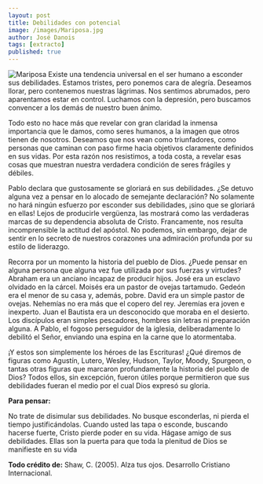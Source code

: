 ```yaml
---
layout: post
title: Debilidades con potencial
image: /images/Mariposa.jpg
author: José Danois
tags: [extracto] 
published: true
---
```

![Mariposa](/images/Mariposa.jpg)
Existe una tendencia universal en el ser humano a esconder sus debilidades. Estamos tristes, pero ponemos cara de alegría. Deseamos llorar, pero contenemos nuestras lágrimas. Nos sentimos abrumados, pero aparentamos estar en control. Luchamos con la depresión, pero buscamos convencer a los demás de nuestro buen ánimo.

Todo esto no hace más que revelar con gran claridad la inmensa importancia que le damos, como seres humanos, a la imagen que otros tienen de nosotros. Deseamos que nos vean como triunfadores, como personas que caminan con paso firme hacia objetivos claramente definidos en sus vidas. Por esta razón nos resistimos, a toda costa, a revelar esas cosas que muestran nuestra verdadera condición de seres frágiles y débiles.

Pablo declara que gustosamente se gloriará en sus debilidades. ¿Se detuvo alguna vez a pensar en lo alocado de semejante declaración? No solamente no hará ningún esfuerzo por esconder sus debilidades, ¡sino que se gloriará en ellas! Lejos de producirle vergüenza, las mostrará como las verdaderas marcas de su dependencia absoluta de Cristo. Francamente, nos resulta incomprensible la actitud del apóstol. No podemos, sin embargo, dejar de sentir en lo secreto de nuestros corazones una admiración profunda por su estilo de liderazgo.

Recorra por un momento la historia del pueblo de Dios. ¿Puede pensar en alguna persona que alguna vez fue utilizada por sus fuerzas y virtudes? Abraham era un anciano incapaz de producir hijos. José era un esclavo olvidado en la cárcel. Moisés era un pastor de ovejas tartamudo. Gedeón era el menor de su casa y, además, pobre. David era un simple pastor de ovejas. Nehemías no era más que el copero del rey. Jeremías era joven e inexperto. Juan el Bautista era un desconocido que moraba en el desierto. Los discípulos eran simples pescadores, hombres sin letras ni preparación alguna. A Pablo, el fogoso perseguidor de la iglesia, deliberadamente lo debilitó el Señor, enviando una espina en la carne que lo atormentaba.

¡Y estos son simplemente los héroes de las Escrituras! ¿Qué diremos de figuras como Agustín, Lutero, Wesley, Hudson, Taylor, Moody, Spurgeon, o tantas otras figuras que marcaron profundamente la historia del pueblo de Dios? Todos ellos, sin excepción, fueron útiles porque permitieron que sus debilidades fueran el medio por el cual Dios expresó su gloria.

**Para pensar:**

No trate de disimular sus debilidades. No busque esconderlas, ni pierda el tiempo justificándolas. Cuando usted las tapa o esconde, buscando hacerse fuerte, Cristo pierde poder en su vida. Hágase amigo de sus debilidades. Ellas son la puerta para que toda la plenitud de Dios se manifieste en su vida

**Todo crédito de:** Shaw, C. (2005). Alza tus ojos. Desarrollo Cristiano Internacional.
